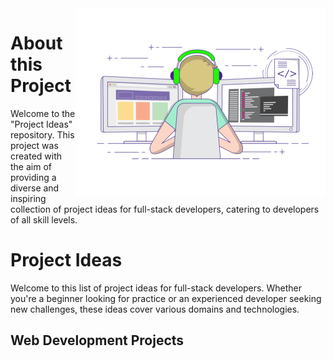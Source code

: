 <img align="right" alt="Coding" width="400" src="https://raw.githubusercontent.com/devSouvik/devSouvik/master/gif3.gif">

# About this Project

Welcome to the "Project Ideas" repository. This project was created with the aim of providing a diverse and inspiring collection of project ideas for full-stack developers, catering to developers of all skill levels.


# Project Ideas
Welcome to this list of project ideas for full-stack developers. Whether you're a beginner looking for practice or an experienced developer seeking new challenges, these ideas cover various domains and technologies.

## Web Development Projects

